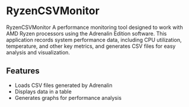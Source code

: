 # RyzenCSVMonitor  
RyzenCSVMonitor
A performance monitoring tool designed to work with AMD Ryzen processors using the Adrenalin Edition software. This application records system performance data, including CPU utilization, temperature, and other key metrics, and generates CSV files for easy analysis and visualization.
## Features  
- Loads CSV files generated by Adrenalin  
- Displays data in a table  
- Generates graphs for performance analysis
  
